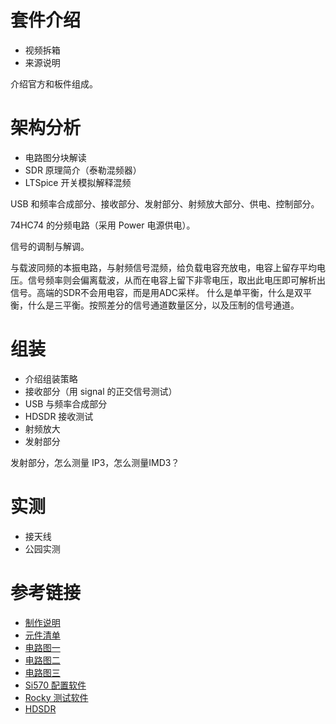 # 套件介绍
- 视频拆箱
- 来源说明

介绍官方和板件组成。

# 架构分析
- 电路图分块解读
- SDR 原理简介（泰勒混频器）
- LTSpice 开关模拟解释混频

USB 和频率合成部分、接收部分、发射部分、射频放大部分、供电、控制部分。

74HC74 的分频电路（采用 Power 电源供电）。

信号的调制与解调。

与载波同频的本振电路，与射频信号混频，给负载电容充放电，电容上留存平均电压。信号频率则会偏离载波，从而在电容上留下非零电压，取出此电压即可解析出信号。高端的SDR不会用电容，而是用ADC采样。
什么是单平衡，什么是双平衡，什么是三平衡。按照差分的信号通道数量区分，以及压制的信号通道。

# 组装
- 介绍组装策略
- 接收部分（用 signal 的正交信号测试）
- USB 与频率合成部分
- HDSDR 接收测试
- 射频放大
- 发射部分

发射部分，怎么测量 IP3，怎么测量IMD3？

# 实测
- 接天线
- 公园实测

# 参考链接
- [制作说明](http://wb5rvz.org/ensemble_rxtx/index?projectId=14)
- [元件清单](http://wb5rvz.org/ensemble_rxtx/Inventory)
- [电路图一](http://wb5rvz.org/ensemble_rxtx/sheet1.pdf)
- [电路图二](http://wb5rvz.org/ensemble_rxtx/sheet2.pdf)
- [电路图三](http://wb5rvz.org/ensemble_rxtx/sheet3.pdf)
- [Si570 配置软件](pe0fko.nl/CFGSR/setup.exe)
- [Rocky 测试软件](http://www.dxatlas.com/Rocky/)
- [HDSDR](http://hdsdr.de/)
